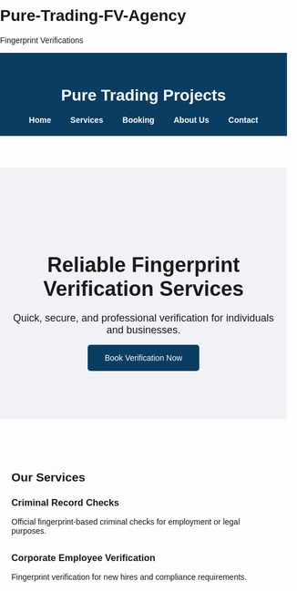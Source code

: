 # Pure-Trading-FV-Agency
Fingerprint Verifications
<html lang="en">
<head>
<meta charset="UTF-8">
<meta name="viewport" content="width=device-width, initial-scale=1.0">
<title>Pure Trading Projects - Fingerprint Verification</title>
<style>
body { font-family: Arial, sans-serif; margin: 0; padding: 0; }
header { background-color: #0a3d62; color: white; padding: 20px; text-align: center; }
nav { text-align: center; margin-top: 10px; }
nav a { margin: 0 15px; color: white; text-decoration: none; font-weight: bold; }
section { padding: 60px 20px; }
.hero { background-color: #f1f2f6; text-align: center; padding: 100px 20px; }
.hero h1 { font-size: 36px; margin-bottom: 20px; }
.hero p { font-size: 18px; margin-bottom: 30px; }
.btn { background-color: #0a3d62; color: white; padding: 15px 30px; text-decoration: none; border-radius: 5px; }
.services, .about, .contact { max-width: 800px; margin: 0 auto; }
.service-item { margin-bottom: 30px; }
form input, form select, form textarea { width: 100%; padding: 10px; margin-bottom: 15px; border: 1px solid #ccc; border-radius: 5px; }
form button { background-color: #0a3d62; color: white; padding: 15px; border: none; border-radius: 5px; cursor: pointer; }
footer { background-color: #0a3d62; color: white; text-align: center; padding: 20px; }
footer a { color: white; text-decoration: none; margin: 0 5px; }
</style>
</head>
<body>


<header>
<h1>Pure Trading Projects</h1>
<nav>
<a href="#home">Home</a>
<a href="#services">Services</a>
<a href="#booking">Booking</a>
<a href="#about">About Us</a>
<a href="#contact">Contact</a>
</nav>
</header>


<section id="home" class="hero">
<h1>Reliable Fingerprint Verification Services</h1>
<p>Quick, secure, and professional verification for individuals and businesses.</p>
<a href="#booking" class="btn">Book Verification Now</a>
</section>


<section id="services" class="services">
<h2>Our Services</h2>
<div class="service-item">
<h3>Criminal Record Checks</h3>
<p>Official fingerprint-based criminal checks for employment or legal purposes.</p>
</div>
<div class="service-item">
<h3>Corporate Employee Verification</h3>
<p>Fingerprint verification for new hires and compliance requirements.</p>
</div>
</html>
